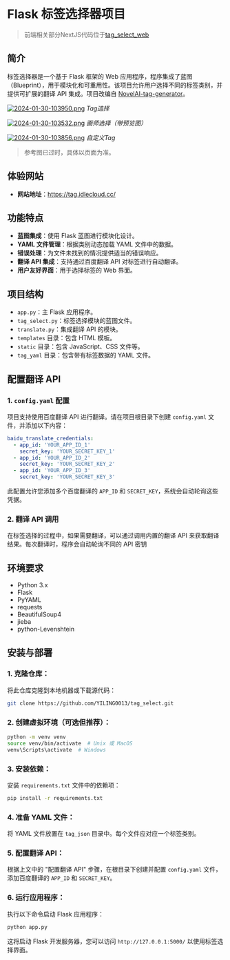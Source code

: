 # Flask 标签选择器项目

> 前端相关部分NextJS代码位于[tag_select_web](https://github.com/YILING0013/tag_select_web)

## 简介

标签选择器是一个基于 Flask 框架的 Web 应用程序，程序集成了蓝图（Blueprint），用于模块化和可重用性。该项目允许用户选择不同的标签类别，并提供可扩展的翻译 API 集成。项目改编自 [NovelAI-tag-generator](https://github.com/WolfChen1996/NovelAI-tag-generator)。

[![2024-01-30-103950.png](https://i.postimg.cc/cLp422HR/2024-01-30-103950.png)](https://postimg.cc/v4vs6P5T) *Tag选择*

[![2024-01-30-103532.png](https://i.postimg.cc/qMZ7XzHZ/2024-01-30-103532.png)](https://postimg.cc/D8LF7fZq) *画师选择（带预览图）*

[![2024-01-30-103856.png](https://i.postimg.cc/52Y2Pbx9/2024-01-30-103856.png)](https://postimg.cc/LJSS5dYG) *自定义Tag*

> 参考图已过时，具体以页面为准。

## 体验网站

- **网站地址**：https://tag.idlecloud.cc/

## 功能特点

- **蓝图集成**：使用 Flask 蓝图进行模块化设计。
- **YAML 文件管理**：根据类别动态加载 YAML 文件中的数据。
- **错误处理**：为文件未找到的情况提供适当的错误响应。
- **翻译 API 集成**：支持通过百度翻译 API 对标签进行自动翻译。
- **用户友好界面**：用于选择标签的 Web 界面。

## 项目结构

- `app.py`：主 Flask 应用程序。
- `tag_select.py`：标签选择模块的蓝图文件。
- `translate.py`：集成翻译 API 的模块。
- `templates` 目录：包含 HTML 模板。
- `static` 目录：包含 JavaScript、CSS 文件等。
- `tag_yaml` 目录：包含带有标签数据的 YAML 文件。

## 配置翻译 API

### 1. `config.yaml` 配置

项目支持使用百度翻译 API 进行翻译。请在项目根目录下创建 `config.yaml` 文件，并添加以下内容：

```yaml
baidu_translate_credentials:
  - app_id: 'YOUR_APP_ID_1'
    secret_key: 'YOUR_SECRET_KEY_1'
  - app_id: 'YOUR_APP_ID_2'
    secret_key: 'YOUR_SECRET_KEY_2'
  - app_id: 'YOUR_APP_ID_3'
    secret_key: 'YOUR_SECRET_KEY_3'
```

此配置允许您添加多个百度翻译的 `APP_ID` 和 `SECRET_KEY`，系统会自动轮询这些凭据。

### 2. 翻译 API 调用

在标签选择的过程中，如果需要翻译，可以通过调用内置的翻译 API 来获取翻译结果。每次翻译时，程序会自动轮询不同的 API 密钥

## 环境要求

- Python 3.x
- Flask
- PyYAML
- requests
- BeautifulSoup4
- jieba
- python-Levenshtein

## 安装与部署

### 1. **克隆仓库**：

将此仓库克隆到本地机器或下载源代码：

```bash
git clone https://github.com/YILING0013/tag_select.git
```

### 2. **创建虚拟环境**（可选但推荐）：

```bash
python -m venv venv
source venv/bin/activate  # Unix 或 MacOS
venv\Scripts\activate  # Windows
```

### 3. **安装依赖**：

安装 `requirements.txt` 文件中的依赖项：

```bash
pip install -r requirements.txt
```

### 4. **准备 YAML 文件**：

将 YAML 文件放置在 `tag_json` 目录中。每个文件应对应一个标签类别。

### 5. **配置翻译 API**：

根据上文中的 "配置翻译 API" 步骤，在根目录下创建并配置 `config.yaml` 文件，添加百度翻译的 `APP_ID` 和 `SECRET_KEY`。

### 6. **运行应用程序**：

执行以下命令启动 Flask 应用程序：

```bash
python app.py
```

这将启动 Flask 开发服务器，您可以访问 `http://127.0.0.1:5000/` 以使用标签选择界面。
